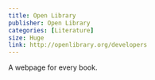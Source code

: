 ```yaml
---
title: Open Library
publisher: Open Library
categories: [Literature]
size: Huge
link: http://openlibrary.org/developers
---
```


A webpage for every book.
